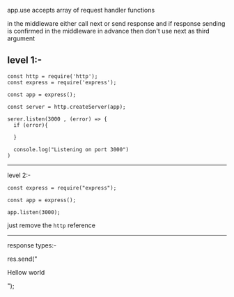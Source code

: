 app.use accepts
array of request handler functions

in the middleware
either call next or send response and if response sending is confirmed in the middleware in advance
then don't use next as third argument


level 1:-
---------------------------------------------
```
const http = require('http');
const express = require('express');

const app = express();

const server = http.createServer(app);

serer.listen(3000 , (error) => {
  if (error){
  
  }

  console.log("Listening on port 3000")
)
```
----------------------------------------------

level 2:-
```
const express = require("express");

const app = express();

app.listen(3000);
```
just remove the `http` reference

---------------------------------------------

response types:-

res.send("<p>Hellow world</p>");
